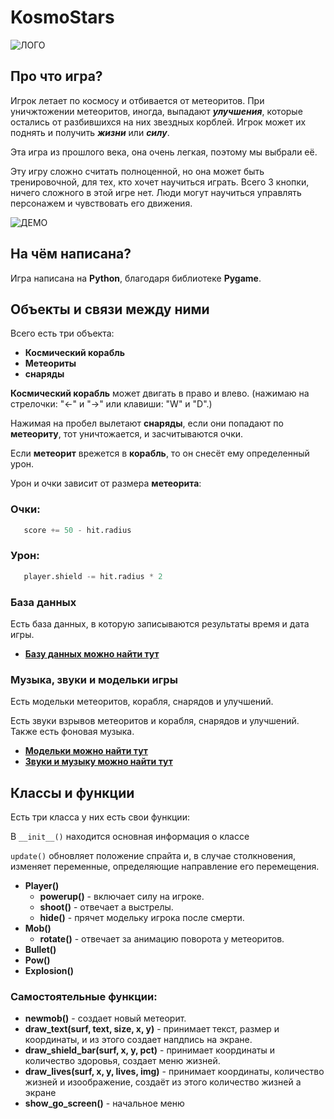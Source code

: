 # KosmoStars
![ЛОГО](https://user-images.githubusercontent.com/95086121/156009343-e5bc3f97-530b-43e0-aa9f-86ddd51fcfaa.png)

## **Про что игра?**
Игрок летает по космосу и отбивается от метеоритов. При уничжтожении метеоритов, иногда, выпадают ***улучшения***, которые остались от разбившихся на них звездных корблей. Игрок может их поднять и получить ***жизни*** или ***силу***.

Эта игра из прошлого века, она очень легкая, поэтому мы выбрали её.

Эту игру сложно считать полноценной, но она может быть тренировочной, для тех, кто хочет научиться играть. Всего 3 кнопки, ничего сложного в этой игре нет. Люди могут научиться управлять персонажем и чувствовать его движения.

![ДЕМО](https://user-images.githubusercontent.com/95086121/156019937-01dc70f8-0514-47a2-a209-a33b3369f2a8.gif)

## **На чём написана?**
Игра написана на **Python**, благодаря библиотеке **Pygame**.


## **Объекты и связи между ними**
Всего есть три объекта:
- **Космический корабль**
- **Метеориты**
- **снаряды**

**Космический корабль** может двигать в право и влево. (нажимаю на стрелочки: "←" и "→" или клавиши: "W" и "D".)

Нажимая на пробел вылетают **снаряды**, если они попадают по **метеориту**, тот уничтожается, и засчитываются очки.

Если **метеорит** врежется в **корабль**, то он снесёт ему определенный урон.

Урон и очки зависит от размера **метеорита**:

### **Очки:**

```Python
   score += 50 - hit.radius
```

### **Урон:**

```Python
   player.shield -= hit.radius * 2
```
### **База данных**
Есть база данных, в которую записываются результаты время и дата игры.
- [**Базу данных можно найти тут**](https://github.com/HALMIR4IK/Game/blob/master/records_bd.sqlite)

### **Музыка, звуки и модельки игры**
Есть модельки метеоритов, корабля, снарядов и улучшений.

Есть звуки взрывов метеоритов и корабля, снарядов и улучшений. Также есть фоновая музыка.

- [**Модельки можно найти тут**](https://github.com/HALMIR4IK/Game/blob/master/img.rar)
- [**Звуки и музыку можно найти тут**](https://github.com/HALMIR4IK/Game/blob/master/snd.rar)


## **Классы и функции**
Есть три класса у них есть свои функции:

 В `__init__()` находится основная информация о классе
 
 `update()` обновляет положение спрайта и, в случае столкновения, изменяет переменные, определяющие направление его перемещения.
- **Player()**
   - **powerup()** - включает силу на игроке.
   - **shoot()** - отвечает а выстрелы.
   - **hide()** - прячет модельку игрока после смерти.
- **Mob()**
   - **rotate()** - отвечает за анимацию поворота у метеоритов.
- **Bullet()**
- **Pow()**
- **Explosion()**
### **Самостоятельные функции:**
- **newmob()** - создает новый метеорит.
- **draw_text(surf, text, size, x, y)** - принимает текст, размер и координаты, и из этого создает напдпись на экране.
- **draw_shield_bar(surf, x, y, pct)** - принимает координаты и количество здоровья, создает меню жизней.
- **draw_lives(surf, x, y, lives, img)** - принимает координаты, количество жизней и изоображение, создаёт из этого количество жизней а экране
- **show_go_screen()** - начальное меню


